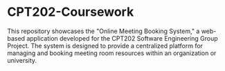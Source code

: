 # CPT202-Coursework
This repository showcases the "Online Meeting Booking System," a web-based application developed for the CPT202 Software Engineering Group Project. The system is designed to provide a centralized platform for managing and booking meeting room resources within an organization or university.
